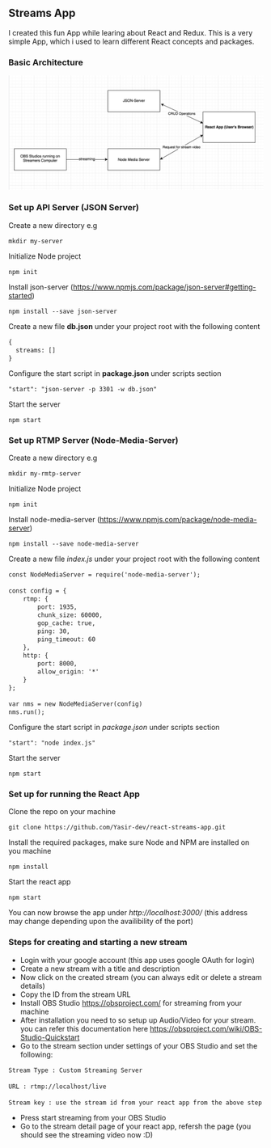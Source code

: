 ## Streams App

I created this fun App while learing about React and Redux. This is a very simple App, which i used to learn different React concepts and packages.

### Basic Architecture

![app](https://github.com/Yasir-dev/react-streams-app/blob/master/achitecture.png)

### Set up API Server (JSON Server)

Create a new directory e.g

```
mkdir my-server
```

Initialize Node project

```
npm init
```

Install json-server (https://www.npmjs.com/package/json-server#getting-started)

```
npm install --save json-server
```

Create a new file **db.json** under your project root with the following content

```
{
  streams: []
}
```

Configure the start script in **package.json** under scripts section

```
"start": "json-server -p 3301 -w db.json"
```

Start the server

```
npm start
```

### Set up RTMP Server (Node-Media-Server)

Create a new directory e.g

```
mkdir my-rmtp-server
```

Initialize Node project

```
npm init
```

Install node-media-server (https://www.npmjs.com/package/node-media-server)

```
npm install --save node-media-server
```

Create a new file *index.js* under your project root with the following content

```
const NodeMediaServer = require('node-media-server');

const config = {
    rtmp: {
        port: 1935,
        chunk_size: 60000,
        gop_cache: true,
        ping: 30,
        ping_timeout: 60
    },
    http: {
        port: 8000,
        allow_origin: '*'
    }
};

var nms = new NodeMediaServer(config)
nms.run();
```

Configure the start script in *package.json* under scripts section

```
"start": "node index.js"
```

Start the server

```
npm start
```

### Set up for running the React App

Clone the repo on your machine

```
git clone https://github.com/Yasir-dev/react-streams-app.git
```

Install the required packages, make sure Node and NPM are installed on you machine

```
npm install
```

Start the react app

```
npm start
```
You can now browse the app under *http://localhost:3000/* (this address may change depending upon the availibility of the port)

### Steps for creating and starting a new stream

* Login with your google account (this app uses google OAuth for login)
* Create a new stream with a title and description
* Now click on the created stream (you can always edit or delete a stream details)
* Copy the ID from the stream URL
* Install OBS Studio https://obsproject.com/ for streaming from your machine
* After installation you need to so setup up Audio/Video for your stream. you can refer this documentation here https://obsproject.com/wiki/OBS-Studio-Quickstart
* Go to the stream section under settings of your OBS Studio and set the following:

```
Stream Type : Custom Streaming Server

URL : rtmp://localhost/live

Stream key : use the stream id from your react app from the above step
```

* Press start streaming from your OBS Studio
* Go to the stream detail page of your react app, refersh the page (you should see the streaming video now :D)
